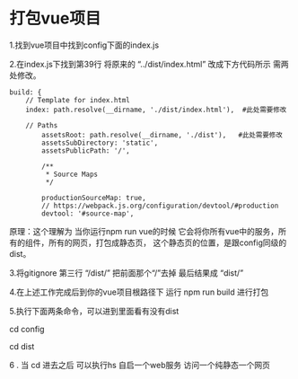 # 打包vue项目

1.找到vue项目中找到config下面的index.js

2.在index.js下找到第39行 将原来的 “../dist/index.html”     改成下方代码所示  需两处修改。

```
build: {
	// Template for index.html
	index: path.resolve(__dirname, './dist/index.html'),  #此处需要修改
	
	// Paths
        assetsRoot: path.resolve(__dirname, './dist'),   #此处需要修改
        assetsSubDirectory: 'static',
        assetsPublicPath: '/',

        /**
         * Source Maps
         */

        productionSourceMap: true,
        // https://webpack.js.org/configuration/devtool/#production
        devtool: '#source-map',
```

原理：这个理解为 当你运行npm run vue的时候  它会将你所有vue中的服务，所有的组件，所有的网页，打包成静态页， 这个静态页的位置，是跟config同级的dist。

3.将gitignore 第三行 “/dist/”  把前面那个“/”去掉    最后结果成  “dist/”

4.在上述工作完成后到你的vue项目根路径下  运行   npm run build 进行打包

5.执行下面两条命令，可以进到里面看有没有dist  

cd config 

cd dist

6 . 当 cd 进去之后  可以执行hs  自启一个web服务  访问一个纯静态一个网页 






